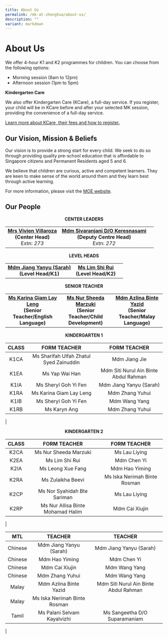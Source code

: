 ```yaml
---
title: About Us
permalink: /mk-at-zhenghua/about-us/
description: ""
variant: markdown
---
```

# About Us

We offer 4-hour K1 and K2 programmes for children. You can choose from the following options:

*   Morning session (8am to 12pm)
*   Afternoon session (1pm to 5pm)

  

**Kindergarten Care**

We also offer Kindergarten Care (KCare), a full-day service. If you register, your child will be in KCare before and after your selected MK session, providing the convenience of a full-day service.

<a href="https://www.moe.gov.sg/preschool/moe-kindergarten/kindergarten-care/" target="_blank">Learn more about KCare, their fees and how to register.</a>

Our Vision, Mission &amp; Beliefs
-----------------------------

Our vision is to provide a strong start for every child. We seek to do so through providing quality pre-school education that is affordable to Singapore citizens and Permanent Residents aged 5 and 6.

  

We believe that children are curious, active and competent learners. They are keen to make sense of the world around them and they learn best through active learning.

  

For more information, please visit the&nbsp;<a href="https://www.moe.gov.sg/preschool/moe-kindergarten/overview" target="_blank">MOE website</a>.

Our People
----------

<center><b>CENTER LEADERS</b></center>

|            |                |                         |
|:-------------:|:------------:|:-----------:|
| [**Mrs Vivien Villaroza**](mailto:kwok_wai_leng_vivien@moe.edu.sg)<br>**(Center Head)**<br>Extn: *273* |           [**Mdm Sivaranjani D/O Keresnasami**](mailto:sivaranjani_keresna_sami@moe.edu.sg)<br>**(Deputy Centre Head)**<br>Extn: *272* |   

<center><b>LEVEL HEADS</b></center>

|            |                |                         |
|:-------------:|:------------:|:-----------:|
| [**Mdm Jiang Yanyu (Sarah)**](mailto:jiang_yanyu@moe.edu.sg)<br>**(Level Head/K1)**<br>|           [**Ms Lim Shi Rui**](mailto:lim_shi_rui@moe.edu.sg)<br>**(Level Head/K2)**<br>  |

<center><b> SENIOR TEACHER</b></center>

|            |                |                         |
|:-------------:|:------------:|:-----------:|
| [**Ms Karina Giam Lay Leng**](mailto:karina_giam_lay_leng@moe.edu.sg)<br>**(Senior Teacher/English Language)**<br> |           [**Ms Nur Sheeda Marzuki**](mailto:nur_sheeda_marzuki@moe.edu.sg)<br>**(Senior Teacher/Child Development)**<br>           |        [**Mdm Azlina Binte Yazid**](mailto:azlina_yazid@moe.edu.sg)<br>**(Senior Teacher/Malay Language)**<br> |


<center><b>KINDERGARTEN 1</b></center>

|  CLASS  |  FORM TEACHER  |  FORM TEACHER  |
|:------------:|:---------------:|:----------------:|
| K1CA | Ms Sharifah Ulfah Zhatul Syed Zainuddin | Mdm Jiang Jie |
| K1EA | Ms Yap Wai Han                | Mdm Siti Nurul Ain Binte Abdul Rahman                     |
| K1IA | Ms Sheryl Goh Yi Fen                    | Mdm Jiang Yanyu (Sarah)                |
| K1RA | Ms Karina Giam Lay Leng | Mdm Zhang Yuhui                      |
| K1IB | Ms Sheryl Goh Yi Fen            | Mdm Wang Yang                     |
| K1RB | Ms Karyn Ang                      | Mdm Zhang Yuhui               |
|

<center><b>KINDERGARTEN 2</b></center>

|  CLASS  |  FORM TEACHER  |  FORM TEACHER  |
|:------------:|:---------------:|:----------------:|
| K2CA | Ms Nur Sheeda Marzuki  | Ms Lau Liying |
| K2EA | Ms Lim Shi Rui      | Mdm Chen Yi   |
| K2IA | Ms Leong Xue Fang      | Mdm Hao Yiming   |
| K2RA | Ms Zulaikha Beevi | Ms Iska Nerimah Binte Rosman  |
| K2CP | Ms Nor Syahidah Bte Sariman   | Ms Lau Liying  |
| K2RP | Ms Nur Allisa Binte Mohamad Halim    | Mdm Cai Xiujin |
|

|     MTL    |      TEACHER   |    TEACHER   |
|:----------:|:-------------:|:---------------:|
| Chinese  |  Mdm Jiang Yanyu (Sarah)  | Mdm Jiang Yanyu (Sarah)  |
| Chinese  |   Mdm Hao Yiming   | Mdm Chen Yi |
| Chinese  |  Mdm Cai Xiujin    | Mdm Wang Yang |
| Chinese  |  Mdm Zhang Yuhui   | Mdm Wang Yang |
| Malay  |  Mdm Azlina Binte Yazid  | Mdm Siti Nurul Ain Binte Abdul Rahman |
| Malay  |  Ms Iska Nerimah Binte Rosman   |  |
| Tamil  |  Ms Palani Selvam Kayalvizhi   | Ms Sangeetha D/O Suparamaniam |
|